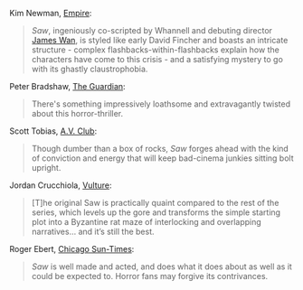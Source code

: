 <!-- Saw -->

Kim Newman, [Empire](https://web.archive.org/web/20121113224054/https://www.empireonline.com/reviews/ReviewComplete.asp?FID=10234):

> *Saw*, ingeniously co-scripted by Whannell and debuting director [James Wan](/people/2127), is styled like early David Fincher and boasts an intricate structure - complex flashbacks-within-flashbacks explain how the characters have come to this crisis - and a satisfying mystery to go with its ghastly claustrophobia.

Peter Bradshaw, [The Guardian](https://www.theguardian.com/film/2004/oct/01/horror):

> There's something impressively loathsome and extravagantly twisted about this horror-thriller.

Scott Tobias, [A.V. Club](https://web.archive.org/web/20131223084652/https://www.avclub.com/review/saw-4846):

> Though dumber than a box of rocks, *Saw* forges ahead with the kind of conviction and energy that will keep bad-cinema junkies sitting bolt upright.

Jordan Crucchiola, [Vulture](https://www.vulture.com/article/every-saw-movie-ranked.html):

> [T]he original Saw is practically quaint compared to the rest of the series, which levels up the gore and transforms the simple starting plot into a Byzantine rat maze of interlocking and overlapping narratives... and it’s still the best.

Roger Ebert, [Chicago Sun-Times](https://www.rogerebert.com/reviews/saw-2004):

> *Saw* is well made and acted, and does what it does about as well as it could be expected to. Horror fans may forgive its contrivances.